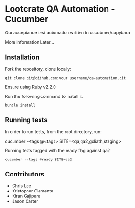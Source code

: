 # Lootcrate QA Automation - Cucumber

Our acceptance test automation written in cucubmer/capybara

More information Later...

## Installation

Fork the repository, clone locally:

```console
git clone git@github.com:your_username/qa-automation.git
```

Ensure using Ruby v2.2.0

Run the following command to install it:

```console
bundle install
```

## Running tests
In order to run tests, from the root directory, run:

cucumber --tags @\<tags\> SITE=\<qa,qa2,goliath,staging\>

Running tests tagged with the ready flag against qa2
```
cucumber --tags @ready SITE=qa2
```

## Contributors

* Chris Lee
* Kristopher Clemente
* Kiran Gajipara
* Jason Carter
